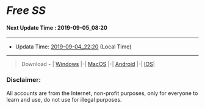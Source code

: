 
# *Free SS*

#### Next Update Time : 2019-09-05_08:20

---
* Updata Time: [2019-09-04_22:20](https://github.com/Geek-007/free-SS/blob/master/2019-09-04_22:20_FreeSS.txt) (Local Time)
---

> Download - | [Windows](https://github.com/shadowsocks/shadowsocks-windows/releases) |-| [MacOS](https://github.com/shadowsocks/shadowsocks-iOS/releases) |-| [Android](https://github.com/shadowsocks/shadowsocks-android/releases) |-| [IOS](https://itunes.apple.com/us/)|

### Disclaimer:
All accounts are from the Internet, non-profit purposes, only for everyone to learn and use, do not use for illegal purposes.
<br>
